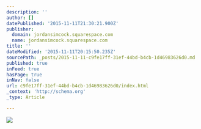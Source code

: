 ```yaml
---
description: ''
author: []
datePublished: '2015-11-11T21:30:21.900Z'
publisher:
  domain: jordansimcock.squarespace.com
  name: jordansimcock.squarespace.com
title: ''
dateModified: '2015-11-11T20:15:50.235Z'
sourcePath: _posts/2015-11-11-c9fe17ff-31ef-44bd-b4cb-1d46983626d0.md
published: true
inFeed: true
hasPage: true
inNav: false
url: c9fe17ff-31ef-44bd-b4cb-1d46983626d0/index.html
_context: 'http://schema.org'
_type: Article

---
```

![](https://static1.squarespace.com/static/53a555fde4b04b8d93b0249c/53a55c3de4b0b7aebb4fe573/5488c1fae4b0563d57895f45/1435600716754/Screen+Shot+2014-12-10+at+17.32.34.png?format=2500w)